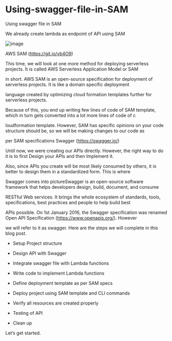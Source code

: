 # Using-swagger-file-in-SAM
Using swagger file in SAM


We already create lambda as endpoint of API using SAM

![image](https://github.com/felixdagnon/Using-swagger-file-in-SAM/assets/91665833/67aa9157-310e-4152-862b-a7bf445a8a6a)


AWS SAM (https://git.io/vb4O9)

This time, we will look at one more method for deploying serverless projects. It is called AWS Serverless Application Model or SAM

in short. AWS SAM is an open-source specification for deployment of serverless projects. It is like a domain specific deployment

language created by optimizing cloud formation templates further for serverless projects.

Because of this, you end up writing few lines of code of SAM template, which in turn gets converted into a lot more lines of code of c

loudformation template. However, SAM has specific opinions on your code structure should be, so we will be making changes to our code as 

per SAM specifications Swagger (https://swagger.io/)

Until now, we were creating our APIs directly. However, the right way to do it is to first Design your APIs and then Implement it.

Also, since APIs you create will be most likely consumed by others, it is better to design them in a standardized form. This is where 

Swagger comes into pictureSwagger is an open-source software framework that helps developers design, build, document, and consume 

RESTful Web services. It brings the whole ecosystem of standards, tools, specifications, best practices and people to help build best 

APIs possible. On 1st January 2016, the Swagger specification was renamed Open API Specification (https://www.openapis.org/). However 

we will refer to it as swagger. Here are the steps we will complete in this blog post.

- Setup Project structure
  
- Design API with Swagger

- Integrate swagger file with Lambda functions

- Write code to implement Lambda functions

- Define deployment template as per SAM specs

- Deploy project using SAM template and CLI commands

- Verify all resources are created properly

- Testing of API

- Clean up

Let’s get started.
